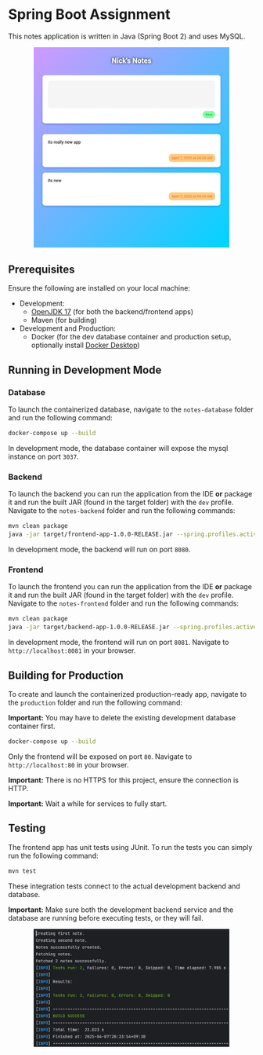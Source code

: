 # Spring Boot Assignment
This notes application is written in Java (Spring Boot 2) and uses MySQL. 
<p align="center">
  <img src="https://github.com/nichnet/dev-notes-assignment/blob/main/images/example.png?raw=true" style="width: 400px;"/>
</p>

## Prerequisites
Ensure the following are installed on your local machine:
- Development:
  - [OpenJDK 17](https://openjdk.org/projects/jdk/17/) (for both the backend/frontend apps)
  - Maven (for building)
- Development and Production:
  - Docker (for the dev database container and production setup, optionally install [Docker Desktop](https://www.docker.com/products/docker-desktop/))

## Running in Development Mode

### Database
To launch the containerized database, navigate to the `notes-database` folder and run the following command:
```bash
docker-compose up --build
```
In development mode, the database container will expose the mysql instance on port `3037`.

### Backend
To launch the backend you can run the application from the IDE **or** package it and run the built JAR (found in the target folder) with the `dev` profile.
Navigate to the `notes-backend` folder and run the following commands:
```bash
mvn clean package
java -jar target/frontend-app-1.0.0-RELEASE.jar --spring.profiles.active=dev
```
In development mode, the backend will run on port `8080`.

### Frontend
To launch the frontend you can run the application from the IDE **or** package it and run the built JAR (found in the target folder) with the `dev` profile.
Navigate to the `notes-frontend` folder and run the following commands:
```bash
mvn clean package
java -jar target/backend-app-1.0.0-RELEASE.jar --spring.profiles.active=dev
```

In development mode, the frontend will run on port `8081`. Navigate to `http://localhost:8081` in your browser.

## Building for Production
To create and launch the containerized production-ready app, navigate to the `production` folder and run the following command:

**Important:** You may have to delete the existing development database container first.
```bash
docker-compose up --build
```

Only the frontend will be exposed on port `80`. Navigate to `http://localhost:80` in your browser.

**Important:** There is no HTTPS for this project, ensure the connection is HTTP.

**Important:** Wait a while for services to fully start.

## Testing
The frontend app has unit tests using JUnit. 
To run the tests you can simply run the following command:
```bash
mvn test
```
These integration tests connect to the actual development backend and database.

**Important:** Make sure both the development backend service and the database are running before executing tests, or they will fail.

<p align="center">
  <img src="https://github.com/nichnet/dev-notes-assignment/blob/main/images/tests.png?raw=true" style="width: 400px;"/>
</p>
